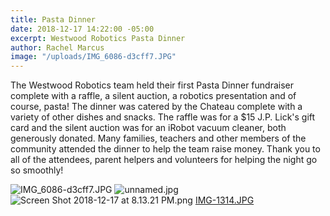 ```yaml
---
title: Pasta Dinner
date: 2018-12-17 14:22:00 -05:00
excerpt: Westwood Robotics Pasta Dinner
author: Rachel Marcus
image: "/uploads/IMG_6086-d3cff7.JPG"
---
```


The Westwood Robotics team held their first Pasta Dinner fundraiser complete with a raffle, a silent auction, a robotics presentation and of course, pasta! The dinner was catered by the Chateau complete with a variety of other dishes and snacks. The raffle was for a $15 J.P. Lick's gift card and the silent auction was for an iRobot vacuum cleaner, both generously donated. Many families, teachers and other members of the community attended the dinner to help the team raise money. Thank you to all of the attendees, parent helpers and volunteers for helping the night go so smoothly!

![IMG_6086-d3cff7.JPG](/uploads/IMG_6086-d3cff7.JPG)
![unnamed.jpg](/uploads/unnamed.jpg)
![Screen Shot 2018-12-17 at 8.13.21 PM.png](/uploads/Screen%20Shot%202018-12-17%20at%208.13.21%20PM.png)
[IMG-1314.JPG](/uploads/IMG-1314.JPG)